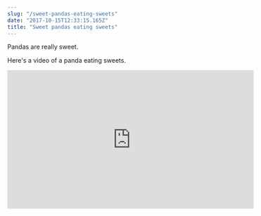 ```yaml
---
slug: "/sweet-pandas-eating-sweets"
date: "2017-10-15T12:33:15.165Z"
title: "Sweet pandas eating sweets"
---
```



Pandas are really sweet.

Here's a video of a panda eating sweets.

<iframe width="560" height="315" src="https://www.youtube.com/embed/4n0xNbfJLR8" frameborder="0" allowfullscreen></iframe>